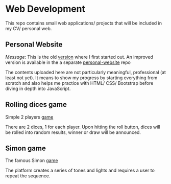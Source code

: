 # Web Development

This repo contains small web applications/ projects that will be included in my CV/ personal web.

## Personal Website

*Message*: This is the old [version](https://nguyenan11.github.io/WebDevelopment/personalWeb/) where I first started out.
An improved version is available in the a separate [personal-website](https://github.com/nguyenan11/personal-website) repo

The contents uploaded here are not particularly meaningful, professional 
(at least not yet). It means to show my progress by starting everything from 
scratch and also helps me practice with HTML/ CSS/ Bootstrap before diving in 
depth into JavaScript.

## Rolling dices game

Simple 2 players [game](https://nguyenan11.github.io/WebDevelopment/rollingDiceGame/dice.html)

There are 2 dices, 1 for each player. Upon hitting the roll button, dices will 
be rolled into random results, winner or draw will be announced.

## Simon game

The famous Simon [game](https://nguyenan11.github.io/WebDevelopment/simonGame/)

The platform creates a series of tones and lights and requires a user to repeat 
the sequence.